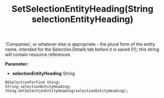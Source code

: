 ﻿---
uid: crmscript_ref_NSSelectionForFind_SetSelectionEntityHeading
title: SetSelectionEntityHeading(String selectionEntityHeading)
intellisense: NSSelectionForFind.SetSelectionEntityHeading
keywords: NSSelectionForFind, GetSelectionEntityHeading
so.topic: reference
---

'Companies', or whatever else is appropriate - the plural form of the entity name, intended for the Selection.Details tab before it is saved (!!); this string will contain resource references

**Parameter:** 
 - **selectionEntityHeading** String

```crmscript
NSSelectionForFind thing;
String selectionEntityHeading;
thing.SetSelectionEntityHeading(selectionEntityHeading);
```

